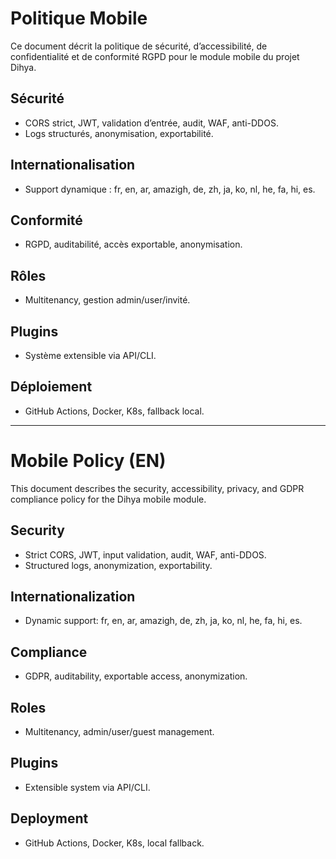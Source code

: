 # Politique Mobile

Ce document décrit la politique de sécurité, d’accessibilité, de confidentialité et de conformité RGPD pour le module mobile du projet Dihya.

## Sécurité
- CORS strict, JWT, validation d’entrée, audit, WAF, anti-DDOS.
- Logs structurés, anonymisation, exportabilité.

## Internationalisation
- Support dynamique : fr, en, ar, amazigh, de, zh, ja, ko, nl, he, fa, hi, es.

## Conformité
- RGPD, auditabilité, accès exportable, anonymisation.

## Rôles
- Multitenancy, gestion admin/user/invité.

## Plugins
- Système extensible via API/CLI.

## Déploiement
- GitHub Actions, Docker, K8s, fallback local.

---

# Mobile Policy (EN)

This document describes the security, accessibility, privacy, and GDPR compliance policy for the Dihya mobile module.

## Security
- Strict CORS, JWT, input validation, audit, WAF, anti-DDOS.
- Structured logs, anonymization, exportability.

## Internationalization
- Dynamic support: fr, en, ar, amazigh, de, zh, ja, ko, nl, he, fa, hi, es.

## Compliance
- GDPR, auditability, exportable access, anonymization.

## Roles
- Multitenancy, admin/user/guest management.

## Plugins
- Extensible system via API/CLI.

## Deployment
- GitHub Actions, Docker, K8s, local fallback.
